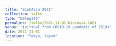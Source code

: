 ```yaml
---
title: "BioCAsia 2021"
collection: talks
type: "Delegate"
permalink: /talks/2021-11-01-biocasia-2021
venue: "(virtual from COVID-19 pandemic of 2019)"
date: 2021-11-01
location: "Tokyo, Japan"
---
```

